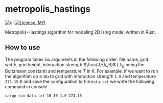 # metropolis_hastings
![ci](https://github.com/dannasman/metropolis_hastings/actions/workflows/rust.yml/badge.svg)
[![License: MIT](https://img.shields.io/badge/License-MIT-green.svg)](https://opensource.org/licenses/MIT)

Metropolis-Hastings algorithm for modeling 2D Ising model written in Rust.

## How to use
The program takes six arguments in the following order: file name, grid width, grid height, interaction strength $\frac{J}{k_B}$ ( $k_B$ being the Boltzmann constant) and temperature $T$ in K. For example, if we want to run the algorithm on a `10x10` grid with interaction strength `1.0` and temperature `273.15` K and save the configuration to file `data.txt` we write the following command in console
```
cargo run data.txt 10 10 1.0 273.15
```
